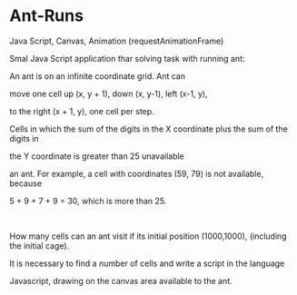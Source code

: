 # Ant-Runs

Java Script, Canvas, Animation (requestAnimationFrame)

Smal Java Script application thar solving task with running ant:


An ant is on an infinite coordinate grid. Ant can

move one cell up (x, y + 1), down (x, y-1), left (x-1, y),

to the right (x + 1, y), one cell per step.

Cells in which the sum of the digits in the X coordinate plus the sum of the digits in

the Y coordinate is greater than 25 unavailable

an ant. For example, a cell with coordinates (59, 79) is not available, because

5 + 9 + 7 + 9 = 30, which is more than 25.

 

How many cells can an ant visit if its initial position (1000,1000), (including the initial cage).


It is necessary to find a number of cells and write a script in the language

Javascript, drawing on the canvas area available to the ant.



